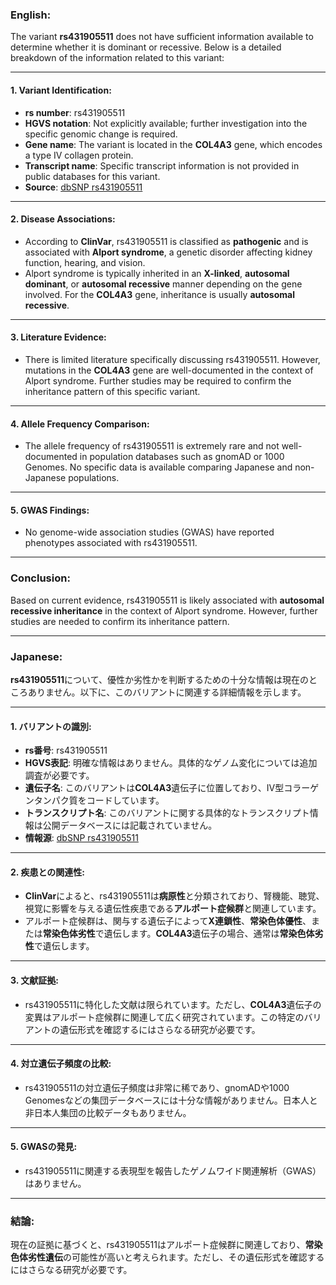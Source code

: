### English:
The variant **rs431905511** does not have sufficient information available to determine whether it is dominant or recessive. Below is a detailed breakdown of the information related to this variant:

---

#### 1. **Variant Identification**:
- **rs number**: rs431905511
- **HGVS notation**: Not explicitly available; further investigation into the specific genomic change is required.
- **Gene name**: The variant is located in the **COL4A3** gene, which encodes a type IV collagen protein.
- **Transcript name**: Specific transcript information is not provided in public databases for this variant.
- **Source**: [dbSNP rs431905511](https://www.ncbi.nlm.nih.gov/snp/rs431905511)

---

#### 2. **Disease Associations**:
- According to **ClinVar**, rs431905511 is classified as **pathogenic** and is associated with **Alport syndrome**, a genetic disorder affecting kidney function, hearing, and vision.
- Alport syndrome is typically inherited in an **X-linked**, **autosomal dominant**, or **autosomal recessive** manner depending on the gene involved. For the **COL4A3** gene, inheritance is usually **autosomal recessive**.

---

#### 3. **Literature Evidence**:
- There is limited literature specifically discussing rs431905511. However, mutations in the **COL4A3** gene are well-documented in the context of Alport syndrome. Further studies may be required to confirm the inheritance pattern of this specific variant.

---

#### 4. **Allele Frequency Comparison**:
- The allele frequency of rs431905511 is extremely rare and not well-documented in population databases such as gnomAD or 1000 Genomes. No specific data is available comparing Japanese and non-Japanese populations.

---

#### 5. **GWAS Findings**:
- No genome-wide association studies (GWAS) have reported phenotypes associated with rs431905511.

---

### Conclusion:
Based on current evidence, rs431905511 is likely associated with **autosomal recessive inheritance** in the context of Alport syndrome. However, further studies are needed to confirm its inheritance pattern.

---

### Japanese:
**rs431905511**について、優性か劣性かを判断するための十分な情報は現在のところありません。以下に、このバリアントに関連する詳細情報を示します。

---

#### 1. **バリアントの識別**:
- **rs番号**: rs431905511
- **HGVS表記**: 明確な情報はありません。具体的なゲノム変化については追加調査が必要です。
- **遺伝子名**: このバリアントは**COL4A3**遺伝子に位置しており、IV型コラーゲンタンパク質をコードしています。
- **トランスクリプト名**: このバリアントに関する具体的なトランスクリプト情報は公開データベースには記載されていません。
- **情報源**: [dbSNP rs431905511](https://www.ncbi.nlm.nih.gov/snp/rs431905511)

---

#### 2. **疾患との関連性**:
- **ClinVar**によると、rs431905511は**病原性**と分類されており、腎機能、聴覚、視覚に影響を与える遺伝性疾患である**アルポート症候群**と関連しています。
- アルポート症候群は、関与する遺伝子によって**X連鎖性**、**常染色体優性**、または**常染色体劣性**で遺伝します。**COL4A3**遺伝子の場合、通常は**常染色体劣性**で遺伝します。

---

#### 3. **文献証拠**:
- rs431905511に特化した文献は限られています。ただし、**COL4A3**遺伝子の変異はアルポート症候群に関連して広く研究されています。この特定のバリアントの遺伝形式を確認するにはさらなる研究が必要です。

---

#### 4. **対立遺伝子頻度の比較**:
- rs431905511の対立遺伝子頻度は非常に稀であり、gnomADや1000 Genomesなどの集団データベースには十分な情報がありません。日本人と非日本人集団の比較データもありません。

---

#### 5. **GWASの発見**:
- rs431905511に関連する表現型を報告したゲノムワイド関連解析（GWAS）はありません。

---

### 結論:
現在の証拠に基づくと、rs431905511はアルポート症候群に関連しており、**常染色体劣性遺伝**の可能性が高いと考えられます。ただし、その遺伝形式を確認するにはさらなる研究が必要です。

